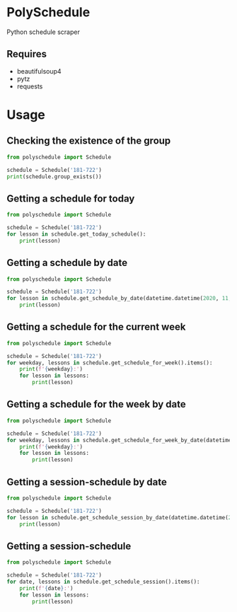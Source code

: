# PolySchedule
Python schedule scraper

Requires
-----
  * beautifulsoup4
  * pytz
  * requests
  
# Usage
Сhecking the existence of the group
-----
``` python
from polyschedule import Schedule

schedule = Schedule('181-722')
print(schedule.group_exists())
```
Getting a schedule for today
-----
``` python
from polyschedule import Schedule

schedule = Schedule('181-722')
for lesson in schedule.get_today_schedule():
    print(lesson)
```
Getting a schedule by date
-----
``` python
from polyschedule import Schedule

schedule = Schedule('181-722')
for lesson in schedule.get_schedule_by_date(datetime.datetime(2020, 11, 6)):
    print(lesson)
```
Getting a schedule for the current week
-----
``` python
from polyschedule import Schedule

schedule = Schedule('181-722')
for weekday, lessons in schedule.get_schedule_for_week().items():
    print(f'{weekday}:')
    for lesson in lessons:
        print(lesson)
```
Getting a schedule for the week by date
-----
``` python
from polyschedule import Schedule

schedule = Schedule('181-722')
for weekday, lessons in schedule.get_schedule_for_week_by_date(datetime.datetime(2020, 11, 6)).items():
    print(f'{weekday}:')
    for lesson in lessons:
        print(lesson)
```
Getting a session-schedule by date
-----
``` python
from polyschedule import Schedule

schedule = Schedule('181-722')
for lesson in schedule.get_schedule_session_by_date(datetime.datetime(2020, 11, 6)):
    print(lesson)
```
Getting a session-schedule
-----
``` python
from polyschedule import Schedule

schedule = Schedule('181-722')
for date, lessons in schedule.get_schedule_session().items():
    print(f'{date}:')
    for lesson in lessons:
        print(lesson)
```
